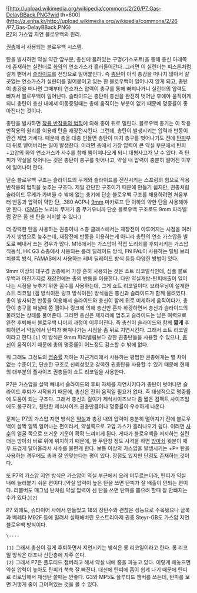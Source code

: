 ![http://upload.wikimedia.org/wikipedia/commons/2/26/P7_Gas-DelayBBack.PNG?wid
th=600](http://z.enha.kr/http://upload.wikimedia.org/wikipedia/commons/2/26
/P7_Gas-DelayBBack.PNG)  
[P7](P7.md)의 가스압 지연 블로우백의 원리.

[권총](%EA%B6%8C%EC%B4%9D.md)에서 사용되는 블로우백 시스템.

탄을 발사하면 약실 약간 앞부분, 총신에 뚫려있는 구멍(가스포트)을 통해 총신 아래쪽에 존재하는 실린더로
[화약](%ED%99%94%EC%95%BD.md)의 연소가스가 흘러들어간다. 그러면 이 실린더는 피스톤처럼 길게 뻗어서
[슬라이드](%EC%8A%AC%EB%9D%BC%EC%9D%B4%EB%93%9C.md)를 전방으로 밀어붙인다. 즉
[총탄](%EC%B4%9D%ED%83%84.md)이 아직 총강을 떠나지 않아서 갈곳없는 연소가스가 실린더를 밀어붙이고 있는 한
블로우백이 일어나지 않게 되고, 총탄이 총강을 떠나면 그때부터 연소가스 압력이 총구를 통해 빠져나가니 실린더의 압력도 빠져서 블로우백이
일어난다. 슬라이드는 총탄이 총신을 완전히 벗어난 후에야 움직이게 되니 총탄이 총신 내에서 이동중일때는 총에 움직이는 부분이 없기 때문에
명중률이 좋아진다는 것이다.

총탄을 발사하면 [작용 반작용의 법칙](%EC%9E%91%EC%9A%A9%20%EB%B0%98%EC%9E%91%EC%9A%A9%EC%9D%98%20%EB%B2%95%EC%B9%99.md)에 의해 총이 뒤로 밀린다. 블로우백 총기는 이 작용 반작용의 원리를 이용해 탄을
재장전시킨다. 그런데, 총탄이 발생시키는 압력과 반동이란건 제법 거세다. 때문에 총을 대충 만들면 총탄이 미처 총구를 벗어나기도 전에
[탄피](%ED%83%84%ED%94%BC.md)부터 뒤로 뱉어버리는 일이 발생한다. 이러면 총에서 가장 압력이 큰 약실 부분에서
탄피+고압의 화약 연소가스가 사수를 향해 뿜어져나오게 되니 대형사고가 날 수 있다. 즉 탄피가 약실을 벗어나는 것은 총탄이 총구를 벗어나고,
약실 내 압력이 충분히 떨어진 이후에 일어나야 한다.

단순 블로우백 구조는 슬라이드의 무게와 슬라이드를 전진시키는 스프링의 힘으로 작용 반작용의 법칙을 늦추는 구조다. 제일 간단한 구조이기
때문에 만들기 쉽지만, 권총처럼 슬라이드 무게가 가벼울 수 밖에 없는 총기에 단순 블로우백 구조를 채용하려면 처음부터 반동과 압력이 약한
탄, .380 ACP나 [9mm](9mm.md) 마카로프 탄 이하의 약한 탄을 사용해야만 한다. ([SMG](SMG.md)는
노리쇠 무게가 좀 무거우니까 단순 블로우백 구조로도 9mm 파라벨럼 같은 좀 센 탄을 저지할 수 있다.)

더 강력한 탄을 사용하는 권총이나 소총 클래스에서는 재장전이 이루어지는 시점을 여러가지 방법으로 늦추는데, 재장전에 반동을 이용하는게 아니라
총탄의 연소 가스압을 별도로 빼내서 쓰는 경우가 많다. M16에서는 가스압이 직접 노리쇠를 후퇴시키는 가스압 직동식, HK G3 소총에서
사용되는 롤러 딜레이드 방식, FN FAL이 사용하는 틸팅 브리치블록 방식, FAMAS에서 사용하는 레버 딜레이드 방식 등등 다양한 방법이
있다.  

9mm 이상의 대구경 권총에서 가장 흔히 사용되는 것은 쇼트 리코일식인데, 심플 블로우백과 마찬가지로 재장전에는 총의 반동을 이용한다. 다만
약실개방-탄피배출이 일어나는 시점을 늦추기 위한 꼼수를 사용하는데, 그게 쇼트 리코일이다. 브라우닝이 설계한 쇼트 리코일 (캠 방식이든 링크
방식이든) 방식들은 총신과 슬라이드가 함께 물려있다. 총이 발사되면 반동을 이용해서 슬라이드와 총신이 함께 뒤로 미세하게 움직이다가, 총탄이
총구를 떠날때 쯤 캠이나 링크에 의해 총신만 혼자 하강하면서 총신과 슬라이드의 물려있는 상태를 풀어준다. 그러면 총신은 제자리에 멈추고
슬라이드는 남은 여력으로 완전 후퇴해서 블로우백 나머지 과정이 이루어진다. 즉 총신이 슬라이드와 함께 **짧게** 후퇴하면서 약실에서 탄피가
빠져나가는 시점을 좀 뒤로 지연시킨다. 그래서 쇼트 리코일이라고 한다.`[1]` 이 방식은 9mm 파라벨럼보다 강한 권총탄들을 사용할 수
있으나, [총신](%EC%B4%9D%EC%8B%A0.md)이 움직이기 때문에 총의 명중률이 어느정도 감소할 수 밖에 없다.

뭐 그래도 그정도의 [명중률](%EB%AA%85%EC%A4%91%EB%A5%A0.md) 저하는 지근거리에서 사용하는 평범한 권총에게는
별 차이 없는 수준이고, 단순한 구조로 신뢰성있고 강력한 권총탄을 사용할 수 있기 때문에 현재의 대부분의 풀사이즈 권총들이 쇼트 리코일을
사용한다.

P7은 가스압을 살짝 빼내서 슬라이드의 후퇴 자체를 지연시키다가 총탄이 벗어나면 슬라이드 후퇴가 시작되기 때문에, 총신은 전혀 움직일 필요가
없다. 즉 태생적으로 명중률에 도움이 되는 구조다. 그래서 총신의 길이가 제식사이즈보다 좀 짧은 컴팩트 사이즈임에도 불구하고, 웬만한
제식사이즈 권총만큼이나 명중률이 우수하게 나온다.  

문제는 P7의 가스압 지연 방식은 [약실](%EC%95%BD%EC%8B%A4.md)과 총강 내의 압력이 충분히 떨어지기 전에 블로우백이
살짝 일찍 일어나는 편이라서, 약실쪽으로 고압 가스가 흘러나오기 쉽다. 이러면 [사수](%EC%82%AC%EC%88%98.md)의 얼굴
쪽으로 뜨거운 기운이 확확 느껴지게 된다. 게다가 블로우백을 저지하는 실린더는 방아쇠 바로 위에 위치하기 때문에, 한 두탄창 정도 사격을
하면 [방아쇠](%EB%B0%A9%EC%95%84%EC%87%A0.md) 윗분이 매우 뜨겁게 달아올라서 사수를 불편케 한다. 보통
이상의 가스압을 발생시키는 +P+ 탄을 사용하는 경우에도 총과 잘 안맞는다는 평이 있다. 장점도 있지만 단점도 존재하는 것이다.

또 P7의 가스압 지연 방식은 가스압이 약실 부근에서 오래 머무르는터라, 탄피가 약실 내에 늘러붙기 쉬운 편이다.(약실 압력이 높은 탄을
쓰면 탄피가 잘 배출이 안되는 편이다. 리볼버도 매그넘 탄처럼 약실 압력이 센 탄을 쓰면 탄피를 뽑으려 할때 잘 안빠지는 수가
있다.)`[2]`

P7 외에도, 슈타이어 사에서 만들었고 18의 장탄수와 괜찮은 성능으로 주목됐으나 글록과 베레타 M92F 등에 밀려서 실패해버린 오스트리아제
권총 Steyr-GB도 가스압 지연 블로우백 방식이다.  

`\----`

`[1]` 그래서 총신이 길게 후퇴하면서 지연시키는 방식은 롱 리코일이라고 한다. 롱 리코일 방식은 대포나 산탄총에 자주 쓴다.  
`[2]` 그래서 P7은 플루티드 챔버라고 해서 약실 내에 홈을 파놓고 있다. 이렇게 해놓으면 약실 압력이 높아도 탄피가 쑥쑥 잘 빠진다.
대신에 탄피에 흠이 쉽게 나기 때문에 탄피로 리로딩해서 재생탄 쓸때는 안좋다. G3와 MP5도 플루티드 챔버를 쓰는데, 탄피를 보면 거멓게
줄이 그어져있는 것을 볼 수 있다.

